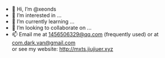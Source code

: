 - 👋 Hi, I’m @xeonds
- 👀 I’m interested in ...
- 🌱 I’m currently learning ...
- 💞️ I’m looking to collaborate on ...
- 📫 Email me at 1456506329@qq.com (frequently used) or at com.dark.van@gmail.com  
      or see my website: <http://mxts.jiujiuer.xyz>

<!---
xeonds/xeonds is a ✨ special ✨ repository because its `README.md` (this file) appears on your GitHub profile.
You can click the Preview link to take a look at your changes.
--->
